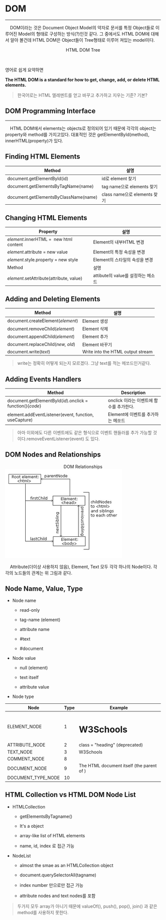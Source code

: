 # 

# DOM

---

    DOM이라는 것은 Document Object Model의 약자로 문서를 특정 Object들로 이루어진 Model의 형태로 구성하는 방식(?)인것 같다. 그 중에서도 HTML DOM에 대해서 알아 볼건데 HTML DOM은 Object들이 Tree형태로 이루어 져있는 model이다.

<p align="center">HTML DOM Tree</p>

<img title="" src="file:///C:/Users/audtj/Desktop/git/Front-end/DOM tree.jpg" alt="" data-align="center">

영어로 쉽게 요약하면

**The HTML DOM is a standard for how to get, change, add, or delete HTML elements.**

> 한국어로는 HTML 엘레멘트를 얻고 바꾸고 추가하고 지우는 기준? 기본?

## DOM Programming Interface

---

    HTML DOM에서 elements는 objects로 정의되어 있기 때문에 각각의 object는 property와 method를 가지고있다. 대표적인 것은 getElementById(method), innerHTML(property)가 있다.

## Finding HTML Elements

| Method                                | 설명                       |
| ------------------------------------- | ------------------------ |
| document.getElementById(id)           | id로 element 찾기           |
| document.getElementsByTagName(name)   | tag name으로 elements 찾기   |
| document.getElementsByClassName(name) | class name으로 elements 찾기 |

## Changing HTML Elements

| Property                                 | 설명                        |
| ---------------------------------------- | ------------------------- |
| *element*.innerHTML =  new html content  | Element의 내부HTML 변경        |
| *element*.attribute = new value          | Element의 특정 속성을 변경        |
| *element*.style.property = new style     | Element의 스타일의 속성을 변경      |
| Method                                   | 설명                        |
| *element*.setAttribute(attribute, value) | attibute의 value를 설정하는 메소드 |

## Adding and Deleting Elements

| Method                            | 설명                                |
| --------------------------------- | --------------------------------- |
| document.createElement(*element*) | Element 생성                        |
| document.removeChild(*element*)   | Element 삭제                        |
| document.appendChild(*element*)   | Element 추가                        |
| document.replaceChild(*new, old*) | Element 바꾸기                       |
| document.write(*text*)            | Write into the HTML output stream |

> write는 정확히 어떻게 되는지 모르겠다. 그냥 text를 적는 메쏘드인거같다.

## Adding Events Handlers

| Method                                                     | Description                |
| ---------------------------------------------------------- | -------------------------- |
| document.getElementById(*id*).onclick = function(){*code*} | onclick 이라는 이벤트에 함수를 추가한다. |
| element.addEventListener(event, function, useCapture)      | Element에 이벤트를 추가하는 메쏘드     |

> 아마 이외에도 다른 이벤트에도 같은 형식으로 이벤트 핸들러를 추가 가능할 것이다.removeEventListener(event) 도 있다.

## DOM Nodes and Relationships

<center>DOM Relationships</center>

<img title="DOM Relationships" src="./DOM Relationships.jpg" alt="" data-align="center">

    Attribute(더이상 사용하지 않음), Element, Text 모두 각각 하나의 Node이다. 각각의 노드들의 관계는 위 그림과 같다.

## Node Name, Value, Type

- Node name
  
  - read-only
  
  - tag-name (element)
  
  - attribute name
  
  - #text
  
  - #document

- Node value
  
  - null (element)
  
  - text itself
  
  - attribute value

- Node type

| Node               | Type | Example                                         |
| ------------------ | ---- | ----------------------------------------------- |
| ELEMENT_NODE       | 1    | <h1 class="heading">W3Schools</h1>              |
| ATTRIBUTE_NODE     | 2    | class = "heading" (deprecated)                  |
| TEXT_NODE          | 3    | W3Schools                                       |
| COMMENT_NODE       | 8    | <!-- This is a comment -->                      |
| DOCUMENT_NODE      | 9    | The HTML document itself (the parent of <html>) |
| DOCUMENT_TYPE_NODE | 10   | <!Doctype html>                                 |

## HTML Collection vs HTML DOM Node List

- HTMLCollection
  
  - getElementsByTagname()
  
  - It's a object
  
  - array-like list of HTML elements
  
  - name, id, index 로 접근 가능

- NodeList
  
  - almost the smae as an HTMLCollection object
  
  - document.querySelectorAll(tagname)
  
  - index number 만으로만 접근 가능
  
  - attribute nodes and text nodes를 포함

> 두가지 모두 array가 아니기 때문에 valueOf(), push(), pop(), join() 과 같은 method를 사용하지 못한다.
